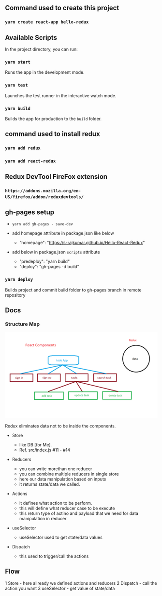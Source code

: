 
## Command used to create this project

### `yarn create react-app hello-redux`

## Available Scripts

In the project directory, you can run:

### `yarn start`

Runs the app in the development mode.

### `yarn test`

Launches the test runner in the interactive watch mode.

### `yarn build`

Builds the app for production to the `build` folder.

## command used to install redux

### `yarn add redux`

### `yarn add react-redux`

## Redux DevTool FireFox extension

### `https://addons.mozilla.org/en-US/firefox/addon/reduxdevtools/`

## gh-pages setup

- `yarn add gh-pages - save-dev`

- add homepage attribute in package.json like below
    - "homepage": "https://s-rajkumar.github.io/Hello-React-Redux"

- add below in package.json `scripts` attribute
    - "predeploy": "yarn build"
    - "deploy": "gh-pages -d build"

### `yarn deploy`

Builds project and commit build folder to gh-pages branch in remote repository

## Docs

### Structure Map

![Map](docs/chart.png "Map")

Redux eliminates data not to be inside the components. 

- Store
    - like DB [for Me]. 
    - Ref. src/index.js #11 - #14

- Reducers
    - you can write morethan one reducer
    - you can combine multiple reducers in single store
    - here our data manipulation based on inputs
    - it returns state/data we called.

- Actions
    - it defines what action to be perform.
    - this will define what reducer case to be execute
    - this return type of actino and payload that we need for data manipulation in reducer

- useSelector
    - useSelector used to get state/data values

- Dispatch
    - this used to trigger/call the actions

## Flow
 1 Store
    - here allready we defined actions and reducers
 2 Dispatch
    - call the action you want
 3 useSelector
    - get value of state/data




